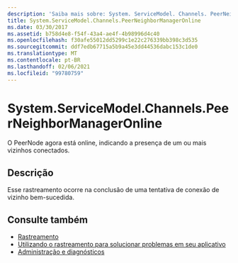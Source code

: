 ```yaml
---
description: 'Saiba mais sobre: System. ServiceModel. Channels. PeerNeighborManagerOnline'
title: System.ServiceModel.Channels.PeerNeighborManagerOnline
ms.date: 03/30/2017
ms.assetid: b758d4e8-f54f-43a4-ae4f-4b98996d4c40
ms.openlocfilehash: f30afe55012dd5299c1e22c276339bb398c3d535
ms.sourcegitcommit: ddf7edb67715a5b9a45e3dd44536dabc153c1de0
ms.translationtype: MT
ms.contentlocale: pt-BR
ms.lasthandoff: 02/06/2021
ms.locfileid: "99780759"
---
```

# <a name="systemservicemodelchannelspeerneighbormanageronline"></a>System.ServiceModel.Channels.PeerNeighborManagerOnline

O PeerNode agora está online, indicando a presença de um ou mais vizinhos conectados.  
  
## <a name="description"></a>Descrição  

 Esse rastreamento ocorre na conclusão de uma tentativa de conexão de vizinho bem-sucedida.  
  
## <a name="see-also"></a>Consulte também

- [Rastreamento](index.md)
- [Utilizando o rastreamento para solucionar problemas em seu aplicativo](using-tracing-to-troubleshoot-your-application.md)
- [Administração e diagnósticos](../index.md)
